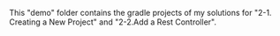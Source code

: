 This "demo" folder contains the gradle projects of my solutions for "2-1. Creating a New Project" and "2-2.Add a Rest Controller".
